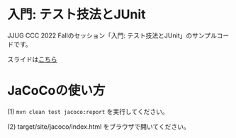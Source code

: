 入門: テスト技法とJUnit
====================

JJUG CCC 2022 Fallのセッション「入門: テスト技法とJUnit」のサンプルコードです。

スライドは[こちら](https://www.docswell.com/s/MasatoshiTada/K6R995-junit-intro)

# JaCoCoの使い方
(1) `mvn clean test jacoco:report` を実行してください。

(2) target/site/jacoco/index.html をブラウザで開いてください。
